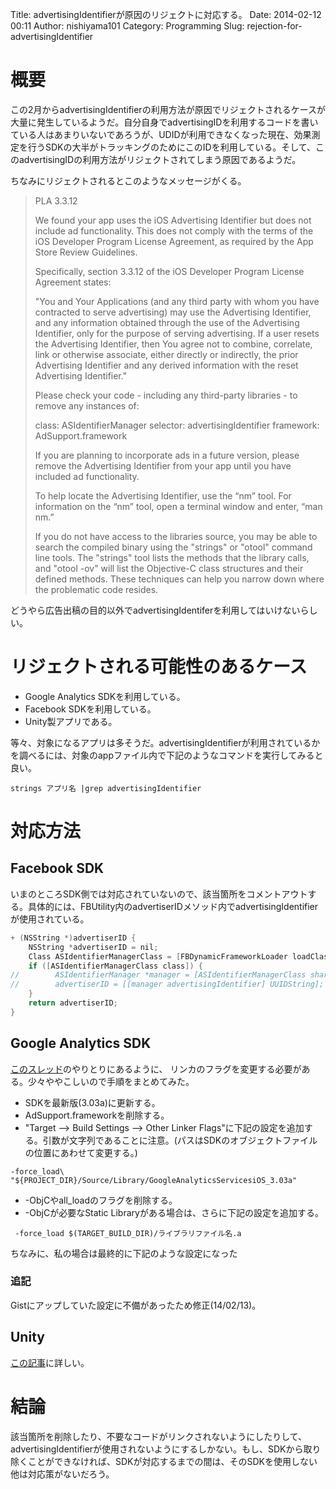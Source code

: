 Title: advertisingIdentifierが原因のリジェクトに対応する。
Date: 2014-02-12 00:11
Author: nishiyama101
Category: Programming
Slug: rejection-for-advertisingIdentifier

# 概要

この2月からadvertisingIdentifierの利用方法が原因でリジェクトされるケースが大量に発生しているようだ。自分自身でadvertisingIDを利用するコードを書いている人はあまりいないであろうが、UDIDが利用できなくなった現在、効果測定を行うSDKの大半がトラッキングのためにこのIDを利用している。そして、このadvertisingIDの利用方法がリジェクトされてしまう原因であるようだ。

ちなみにリジェクトされるとこのようなメッセージがくる。

> PLA 3.3.12
> 
> We found your app uses the iOS Advertising Identifier but does not include ad functionality. This does not comply with the terms of the iOS Developer Program License Agreement, as required by the App Store Review Guidelines.
> 
> Specifically, section 3.3.12 of the iOS Developer Program License Agreement states:
> 
> "You and Your Applications (and any third party with whom you have contracted to serve advertising) may use the Advertising Identifier, and any information obtained through the use of the Advertising Identifier, only for the purpose of serving advertising. If a user resets the Advertising Identifier, then You agree not to combine, correlate, link or otherwise associate, either directly or indirectly, the prior Advertising Identifier and any derived information with the reset Advertising Identifier."
> 
> Please check your code - including any third-party libraries - to remove any instances of:
> 
> class: ASIdentifierManager
> selector: advertisingIdentifier
> framework: AdSupport.framework
> 
> If you are planning to incorporate ads in a future version, please remove the Advertising Identifier from your app until you have included ad functionality.
> 
> To help locate the Advertising Identifier, use the “nm” tool. For information on the “nm” tool, open a terminal window and enter, “man nm.”
> 
> If you do not have access to the libraries source, you may be able to search the compiled binary using the "strings" or "otool" command line tools. The "strings" tool lists the methods that the library calls, and "otool -ov" will list the Objective-C class structures and their defined methods. These techniques can help you narrow down where the problematic code resides.

どうやら広告出稿の目的以外でadvertisingIdentiferを利用してはいけないらしい。

# リジェクトされる可能性のあるケース

* Google Analytics SDKを利用している。
* Facebook SDKを利用している。
* Unity製アプリである。

等々、対象になるアプリは多そうだ。advertisingIdentifierが利用されているかを調べるには、対象のappファイル内で下記のようなコマンドを実行してみると良い。

```shell
strings アプリ名 |grep advertisingIdentifier
```
# 対応方法

## Facebook SDK

いまのところSDK側では対応されていないので、該当箇所をコメントアウトする。具体的には、FBUtility内のadvertiserIDメソッド内でadvertisingIdentifierが使用されている。

```objective-c
+ (NSString *)advertiserID {
    NSString *advertiserID = nil;
    Class ASIdentifierManagerClass = [FBDynamicFrameworkLoader loadClass:@"ASIdentifierManager" withFramework:@"AdSupport"];
    if ([ASIdentifierManagerClass class]) {
//        ASIdentifierManager *manager = [ASIdentifierManagerClass sharedManager];
//        advertiserID = [[manager advertisingIdentifier] UUIDString];
    }
    return advertiserID;
}
```

## Google Analytics SDK

[このスレッド](https://productforums.google.com/forum/#!msg/analytics/kmaotiQRwQs/LTyz2Z7kTacJ)のやりとりにあるように、
リンカのフラグを変更する必要がある。少々ややこしいので手順をまとめてみた。

* SDKを最新版(3.03a)に更新する。
* AdSupport.frameworkを削除する。
* "Target --> Build Settings --> Other Linker Flags"に下記の設定を追加する。引数が文字列であることに注意。(パスはSDKのオブジェクトファイルの位置にあわせて変更する。)

```shell
-force_load\ "${PROJECT_DIR}/Source/Library/GoogleAnalyticsServicesiOS_3.03a"
```

* -ObjCやall_loadのフラグを削除する。
* -ObjCが必要なStatic Libraryがある場合は、さらに下記の設定を追加する。

```shell
 -force_load $(TARGET_BUILD_DIR)/ライブラリファイル名.a
```

ちなみに、私の場合は最終的に下記のような設定になった
<script src="https://gist.github.com/yuseinishiyama/8860687.js"></script>

### 追記

Gistにアップしていた設定に不備があったため修正(14/02/13)。　

## Unity

[この記事](http://qiita.com/monry/items/b473e3db7e48f05be96b#1-2)に詳しい。

# 結論

該当箇所を削除したり、不要なコードがリンクされないようにしたりして、advertisingIdentifierが使用されないようにするしかない。もし、SDKから取り除くことができなければ、SDKが対応するまでの間は、そのSDKを使用しない他は対応策がないだろう。

